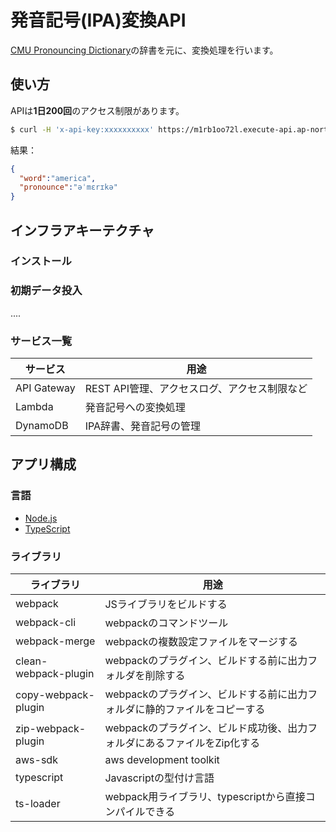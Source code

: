 # 発音記号(IPA)変換API
[CMU Pronouncing Dictionary](http://www.speech.cs.cmu.edu/cgi-bin/cmudict)の辞書を元に、変換処理を行います。

## 使い方
APIは**1日200回**のアクセス制限があります。

```sh
$ curl -H 'x-api-key:xxxxxxxxxx' https://m1rb1oo72l.execute-api.ap-northeast-1.amazonaws.com/v1?word=english
```

結果：
```json
{
  "word":"america",
  "pronounce":"əˈmɛrɪkə"
}
```

## インフラアキーテクチャ

### インストール

### 初期データ投入
....

### サービス一覧
|サービス|用途|
|---|---|
API Gateway | REST API管理、アクセスログ、アクセス制限など
Lambda | 発音記号への変換処理
DynamoDB | IPA辞書、発音記号の管理 

## アプリ構成

### 言語
* [Node.js](https://nodejs.org/ja/)
* [TypeScript](https://www.typescriptlang.org/)

### ライブラリ
|ライブラリ|用途|
|---|---|
webpack | JSライブラリをビルドする
webpack-cli | webpackのコマンドツール
webpack-merge | webpackの複数設定ファイルをマージする
clean-webpack-plugin| webpackのプラグイン、ビルドする前に出力フォルダを削除する
copy-webpack-plugin| webpackのプラグイン、ビルドする前に出力フォルダに静的ファイルをコピーする
zip-webpack-plugin | webpackのプラグイン、ビルド成功後、出力フォルダにあるファイルをZip化する
aws-sdk | aws development toolkit
typescript | Javascriptの型付け言語
ts-loader　| webpack用ライブラリ、typescriptから直接コンパイルできる

